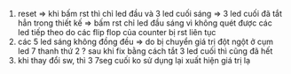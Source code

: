 1. reset => khi bấm rst thì chỉ led đầu và 3 led cuối sáng 
    => 3 led cuối đã tắt hẳn trong thiết kế
    => bấm rst chỉ led đầu sáng vì không quét được các led tiếp theo do các flip flop của counter bị rst liên tục
2. các 5 led sáng không đồng đều
    => do bị chuyển giá trị đột ngột ở cụm led 7 thanh thứ 2
    ? sau khi fix bằng cách tắt 3 led cuối thì cũng đã hết
3. khi thay đổi sw, thì 3 7seg cuối ko sử dụng lại xuất hiện giá trị lạ   
